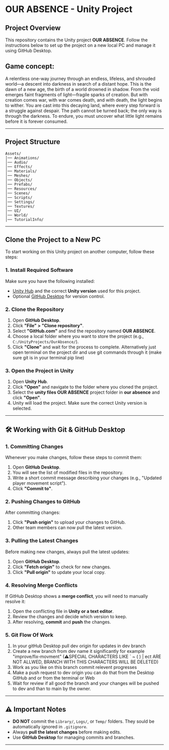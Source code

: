 # OUR ABSENCE - Unity Project

## Project Overview

This repository contains the Unity project **OUR ABSENCE**. Follow the instructions below to set up the project on a new local PC and manage it using GitHub Desktop.

 ## Game concept:
A relentless one-way journey through an endless, lifeless, and shrouded world—a descent into darkness in search of a distant hope.
This is the dawn of a new age, the birth of a world drowned in shadow. From the void emerges faint fragments of light—fragile sparks of creation. But with creation comes war, with war comes death, and with death, the light begins to wither.
You are cast into this decaying land, where every step forward is a struggle against despair. The path cannot be turned back; the only way is through the darkness. To endure, you must uncover what little light remains before it is forever consumed.

---

## Project Structure

```
Assets/
│── Animations/        
│── Audio/             
│── Effects/          
│── Materials/         
│── Meshes/            
│── Objects/           
│── Prefabs/          
│── Resources/        
│── Scenes/           
│── Scripts/           
│── Settings/          
│── Textures/          
│── UI/                
│── World/             
│── TutorialInfo/     
```

---

## Clone the Project to a New PC

To start working on this Unity project on another computer, follow these steps:

### **1. Install Required Software**

Make sure you have the following installed:

- [Unity Hub](https://unity.com/) and the correct **Unity version** used for this project.
- Optional [GitHub Desktop](https://desktop.github.com/) for version control.

### **2. Clone the Repository**

1. Open **GitHub Desktop**.
2. Click **"File" > "Clone repository"**.
3. Select **"GitHub.com"** and find the repository named **OUR ABSENCE**.
4. Choose a local folder where you want to store the project (e.g., `C:/UnityProjects/OurAbsence/`).
5. Click **"Clone"** and wait for the process to complete.
   Alternatively just open terminal on the project dir and use git commands through it (make sure git is in your terminal pip line)

### **3. Open the Project in Unity**

1. Open **Unity Hub**.
2. Click **"Open"** and navigate to the folder where you cloned the project.
3. Select the **unity files OUR ABSENCE** project folder in **our absence** and click **"Open"**.
4. Unity will load the project. Make sure the correct Unity version is selected.

---

## 🛠 Working with Git & GitHub Desktop

### **1. Committing Changes**

Whenever you make changes, follow these steps to commit them:

1. Open **GitHub Desktop**.
2. You will see the list of modified files in the repository.
3. Write a short commit message describing your changes (e.g., "Updated player movement script").
4. Click **"Commit to"**.

### **2. Pushing Changes to GitHub**

After committing changes:

1. Click **"Push origin"** to upload your changes to GitHub.
2. Other team members can now pull the latest version.

### **3. Pulling the Latest Changes**

Before making new changes, always pull the latest updates:

1. Open **GitHub Desktop**.
2. Click **"Fetch origin"** to check for new changes.
3. Click **"Pull origin"** to update your local copy.

### **4. Resolving Merge Conflicts**

If GitHub Desktop shows a **merge conflict**, you will need to manually resolve it:

1. Open the conflicting file in **Unity or a text editor**.
2. Review the changes and decide which version to keep.
3. After resolving, **commit** and **push** the changes.

### **5. Git Flow Of Work**

1. In your gitHub Desktop pull dev origin for updates in dev branch
2. Create a new branch from dev name it significantly for example "improve/fix-movment" (⚠SPECIAL CHARACTERS LIKE ` ~ ( ) | ect ARE NOT ALLWED, BRANCH WITH THIS CHARACTERS WILL BE DELETED)
3. Work as you like on this branch commit relevent progresses
4. Make a push request to dev origin you can do that from the Desktop GitHub and or from the terminal or Web
5. Wait for review if all good the branch and your changes will be pushed to dev and than to main by the owner.

---

## ⚠ Important Notes

- **DO NOT** commit the `Library/`, `Logs/`, or `Temp/` folders. They sould be automatically ignored in `.gitignore`.
- Always **pull the latest changes** before making edits.
- Use **GitHub Desktop** for managing commits and branches.

---
